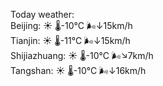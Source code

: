 Today weather:  
Beijing: ☀️ 🌡️-10°C 🌬️↓15km/h  
Tianjin: ☀️ 🌡️-11°C 🌬️↓15km/h  
Shijiazhuang: ☀️ 🌡️-10°C 🌬️↘7km/h  
Tangshan: ☀️ 🌡️-10°C 🌬️↓16km/h  

